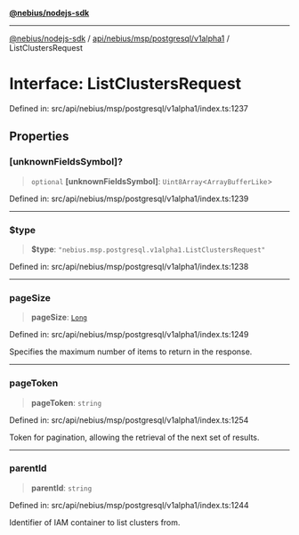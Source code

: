 [**@nebius/nodejs-sdk**](../../../../../../README.md)

---

[@nebius/nodejs-sdk](../../../../../../README.md) / [api/nebius/msp/postgresql/v1alpha1](../README.md) / ListClustersRequest

# Interface: ListClustersRequest

Defined in: src/api/nebius/msp/postgresql/v1alpha1/index.ts:1237

## Properties

### \[unknownFieldsSymbol\]?

> `optional` **\[unknownFieldsSymbol\]**: `Uint8Array`\<`ArrayBufferLike`\>

Defined in: src/api/nebius/msp/postgresql/v1alpha1/index.ts:1239

---

### $type

> **$type**: `"nebius.msp.postgresql.v1alpha1.ListClustersRequest"`

Defined in: src/api/nebius/msp/postgresql/v1alpha1/index.ts:1238

---

### pageSize

> **pageSize**: [`Long`](../../../../../../runtime/protos/core/classes/Long.md)

Defined in: src/api/nebius/msp/postgresql/v1alpha1/index.ts:1249

Specifies the maximum number of items to return in the response.

---

### pageToken

> **pageToken**: `string`

Defined in: src/api/nebius/msp/postgresql/v1alpha1/index.ts:1254

Token for pagination, allowing the retrieval of the next set of results.

---

### parentId

> **parentId**: `string`

Defined in: src/api/nebius/msp/postgresql/v1alpha1/index.ts:1244

Identifier of IAM container to list clusters from.

